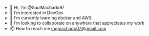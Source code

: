 - 👋 Hi, I’m @SaulMachado97
- 👀 I’m interested in DevOps
- 🌱 I’m currently learning docker and AWS
- 💞️ I’m looking to collaborate on anywhere that appreciates my work
- 📫 How to reach me ingmachado07@gmail.com

<!---
SaulMachado97/SaulMachado97 is a ✨ special ✨ repository because its `README.md` (this file) appears on your GitHub profile.
You can click the Preview link to take a look at your changes.
--->
